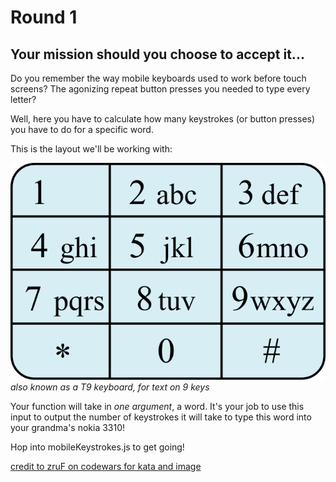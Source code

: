 # Round 1

## Your mission should you choose to accept it...

Do you remember the way mobile keyboards used to work before touch screens?
The agonizing repeat button presses you needed to type every letter?

Well, here you have to calculate how many keystrokes (or button presses) you have to do for a specific word.

This is the layout we'll be working with:

![old-style mobile keyboard layout image](keeb.png)
_also known as a T9 keyboard, for text on 9 keys_

Your function will take in _one argument_, a word. It's your job to use this input to output the number of keystrokes it will take to type this word into your grandma's nokia 3310!

Hop into mobileKeystrokes.js to get going!

[credit to zruF on codewars for kata and image](https://www.codewars.com/kata/59564a286e595346de000079)
